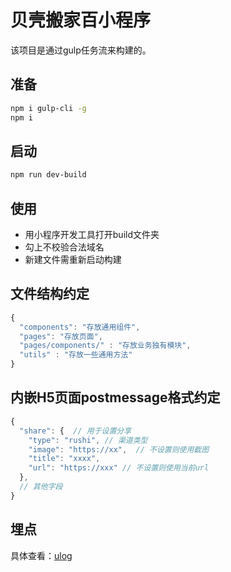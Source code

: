 # 贝壳搬家百小程序
该项目是通过gulp任务流来构建的。

## 准备

```bash
npm i gulp-cli -g
npm i
```

## 启动

```bash
npm run dev-build
```

## 使用

+ 用小程序开发工具打开build文件夹
+ 勾上不校验合法域名
+ 新建文件需重新启动构建

## 文件结构约定

```javascript
{
  "components": "存放通用组件",
  "pages": "存放页面",
  "pages/components/" : "存放业务独有模块",
  "utils" : "存放一些通用方法"
}
```

## 内嵌H5页面postmessage格式约定

```javascript
{
  "share": {  // 用于设置分享
    "type": "rushi", // 渠道类型
    "image": "https://xx",  // 不设置则使用截图
    "title": "xxxx", 
    "url": "https://xxx" // 不设置则使用当前url
  },
  // 其他字段
}
```

## 埋点

具体查看：[ulog](http://git.lianjia.com/ptc-csd/ulog)
